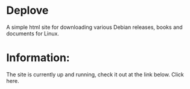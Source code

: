 # Deplove
A simple html site for downloading various Debian releases, books and documents for Linux.
<h1>Information:</h1>
The site is currently up and running, check it out at the link below.
<a herf="https://deplove.ahdigital.tech/index.html">Click here.</a>
